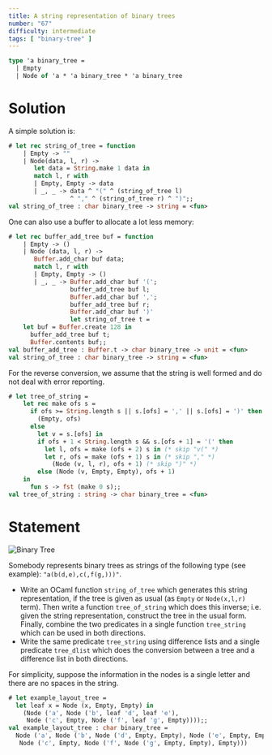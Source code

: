 ```yaml
---
title: A string representation of binary trees
number: "67"
difficulty: intermediate
tags: [ "binary-tree" ]
---
```


```ocaml
type 'a binary_tree =
  | Empty
  | Node of 'a * 'a binary_tree * 'a binary_tree
```

# Solution

A simple solution is:

```ocaml
# let rec string_of_tree = function
    | Empty -> ""
    | Node(data, l, r) ->
       let data = String.make 1 data in
       match l, r with
       | Empty, Empty -> data
       | _, _ -> data ^ "(" ^ (string_of_tree l)
                 ^ "," ^ (string_of_tree r) ^ ")";;
val string_of_tree : char binary_tree -> string = <fun>
```

One can also use a buffer to allocate a lot less memory:

```ocaml
# let rec buffer_add_tree buf = function
    | Empty -> ()
    | Node (data, l, r) ->
       Buffer.add_char buf data;
       match l, r with
       | Empty, Empty -> ()
       | _, _ -> Buffer.add_char buf '(';
                 buffer_add_tree buf l;
                 Buffer.add_char buf ',';
                 buffer_add_tree buf r;
                 Buffer.add_char buf ')'
                 let string_of_tree t =
    let buf = Buffer.create 128 in
      buffer_add_tree buf t;
      Buffer.contents buf;;
val buffer_add_tree : Buffer.t -> char binary_tree -> unit = <fun>
val string_of_tree : char binary_tree -> string = <fun>
```

For the reverse conversion, we assume that the string is well formed
and do not deal with error reporting.

```ocaml
# let tree_of_string =
    let rec make ofs s =
      if ofs >= String.length s || s.[ofs] = ',' || s.[ofs] = ')' then
        (Empty, ofs)
      else
        let v = s.[ofs] in
        if ofs + 1 < String.length s && s.[ofs + 1] = '(' then
          let l, ofs = make (ofs + 2) s in (* skip "v(" *)
          let r, ofs = make (ofs + 1) s in (* skip "," *)
            (Node (v, l, r), ofs + 1) (* skip ")" *)
        else (Node (v, Empty, Empty), ofs + 1)
    in
      fun s -> fst (make 0 s);;
val tree_of_string : string -> char binary_tree = <fun>
```

# Statement

![Binary Tree](/media/problems/binary-tree.gif)

Somebody represents binary trees as strings of the following type (see
example): `"a(b(d,e),c(,f(g,)))"`.

* Write an OCaml function `string_of_tree` which generates this
 string representation,
 if the tree is given as usual (as `Empty` or `Node(x,l,r)` term).
 Then write a function `tree_of_string` which does this inverse;
 i.e. given the string
 representation, construct the tree in the usual form. Finally,
 combine the two predicates in a single function `tree_string` which
 can be used in both directions.
* Write the same predicate `tree_string` using difference lists and a
 single predicate `tree_dlist` which does the conversion between a
 tree and a difference list in both directions.

For simplicity, suppose the information in the nodes is a single letter
and there are no spaces in the string.

```ocaml
# let example_layout_tree =
  let leaf x = Node (x, Empty, Empty) in
    (Node ('a', Node ('b', leaf 'd', leaf 'e'),
     Node ('c', Empty, Node ('f', leaf 'g', Empty))));;
val example_layout_tree : char binary_tree =
  Node ('a', Node ('b', Node ('d', Empty, Empty), Node ('e', Empty, Empty)),
   Node ('c', Empty, Node ('f', Node ('g', Empty, Empty), Empty)))
```
